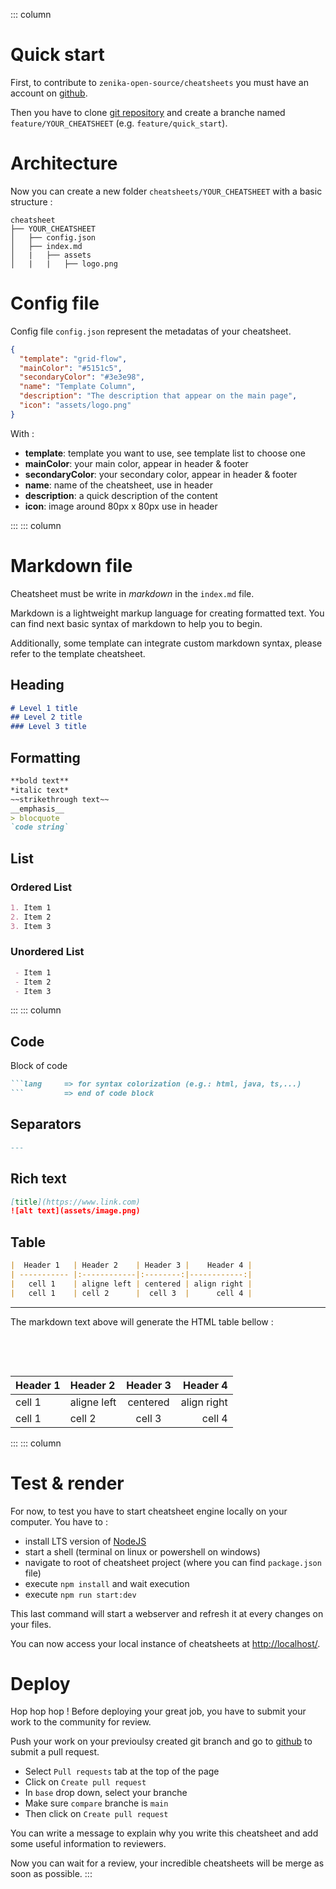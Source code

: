 ::: column
# Quick start
First, to contribute to `zenika-open-source/cheatsheets` you must have an account on [github](https://github.com/).

Then you have to clone [git repository](https://github.com/zenika-open-source/cheatsheets/) and create a branche named `feature/YOUR_CHEATSHEET` (e.g. `feature/quick_start`).

# Architecture

Now you can create a new folder `cheatsheets/YOUR_CHEATSHEET` with a basic structure :
```
cheatsheet
├── YOUR_CHEATSHEET
│   ├── config.json
│   ├── index.md
│   |   ├── assets
│   |   |   ├── logo.png
```

# Config file

Config file `config.json` represent the metadatas of your cheatsheet.

```json
{
  "template": "grid-flow",
  "mainColor": "#5151c5",
  "secondaryColor": "#3e3e98",
  "name": "Template Column",
  "description": "The description that appear on the main page",
  "icon": "assets/logo.png"
}
```
With :
 - **template**: template you want to use, see template list to choose one
 - **mainColor**: your main color, appear in header & footer
 - **secondaryColor**: your secondary color, appear in header & footer
 - **name**: name of the cheatsheet, use in header
 - **description**: a quick description of the content
 - **icon**: image around 80px x 80px use in header

:::
::: column

# Markdown file

Cheatsheet must be write in *markdown* in the `index.md` file.

Markdown is a lightweight markup language for creating formatted text. You can find next basic syntax of markdown to help you to begin.

Additionally, some template can integrate custom markdown syntax, please refer to the template cheatsheet.

## Heading

```markdown
# Level 1 title
## Level 2 title
### Level 3 title
```

## Formatting

```markdown
**bold text**
*italic text*
~~strikethrough text~~
__emphasis__
> blocquote
`code string`
```

## List

### Ordered List
```markdown
1. Item 1
2. Item 2
3. Item 3
```

### Unordered List
```markdown
 - Item 1
 - Item 2
 - Item 3
```
:::
::: column
## Code
Block of code
```markdown
```lang     => for syntax colorization (e.g.: html, java, ts,...)
```         => end of code block
```

## Separators
```markdown
---
```

## Rich text
```markdown
[title](https://www.link.com)
![alt text](assets/image.png)
```

## Table

```markdown
|  Header 1   | Header 2    | Header 3 |    Header 4 |
| ----------- |:------------|:--------:|------------:|
|   cell 1    | aligne left | centered | align right |
|   cell 1    | cell 2      |  cell 3  |      cell 4 |
```

---

The markdown text above will generate the HTML table bellow :

&nbsp;

&nbsp;

| Header 1         | Header 2    | Header 3 |    Header 4 |
|------------------|:------------|:--------:|------------:|
| cell 1           | aligne left | centered | align right |
| cell 1           | cell 2      |  cell 3  |      cell 4 |

:::
::: column
# Test & render

For now, to test you have to start cheatsheet engine locally on your computer. You have to :
 - install LTS version of [NodeJS](https://nodejs.org/fr)
 - start a shell (terminal on linux or powershell on windows)
 - navigate to root of cheatsheet project (where you can find `package.json` file)
 - execute `npm install` and wait execution
 - execute `npm run start:dev`

This last command will start a webserver and refresh it at every changes on your files.

You can now access your local instance of cheatsheets at [http://localhost/](http://localhost/).

# Deploy

Hop hop hop ! Before deploying your great job, you have to submit your work to the community for review.

Push your work on your previoulsy created git branch and go to [github](https://github.com/zenika-open-source/cheatsheets/pulls) to submit a pull request.
- Select `Pull requests` tab at the top of the page
- Click on `Create pull request`
- In `base` drop down, select your branche
- Make sure `compare` branche is `main`
- Then click on `Create pull request`

You can write a message to explain why you write this cheatsheet and add some useful information to reviewers.

Now you can wait for a review, your incredible cheatsheets will be merge as soon as possible.
:::